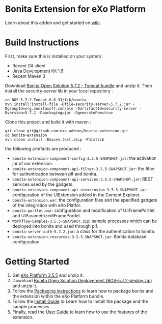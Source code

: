 Bonita Extension for eXo Platform
================


Learn about this addon and get started on [wiki](https://github.com/exo-addons/bonita-extension/wiki).


Build Instructions
==================

First, make sure this is installed on your system :   
* Recent Git client
* Java Development Kit 1.6
* Recent Maven 3

Download [Bonita Open Solution 5.7.2 - Tomcat bundle](http://www.bonitasoft.com/products/BPM_downloads/all) and unzip it. Then install the security-server lib in your local repository :

    cd BOS-5.7.2-Tomcat-6.0.33/lib/bonita
    mvn install:install-file -Dfile=security-server-5.7.2.jar -DgroupId=org.bonitasoft.console -DartifactId=security-server -Dversion=5.7.2 -Dpackaging=jar -DgeneratePom=true

Clone this project and build it with maven : 

    git clone git@github.com:exo-addons/bonita-extension.git
    cd bonita-extension
    mvn clean install -Dmaven.test.skip -Pdistrib

the following artefacts are produced :
* ```bonita-extension-component-config-3.5.5-SNAPSHOT.jar```: the activation jar of our extension.
* ```bonita-extension-component-api-filter-3.5.5-SNAPSHOT.jar```: the filter for authentication between plf and bonita.
* ```bonita-extension-component-api-services-3.5.5-SNAPSHOT.jar```: REST services used by the gadgets.
* ```bonita-extension-component-api-uiextension-3.5.5-SNAPSHOT.jar```: configuration of the UIExtension added in the Content Explorer.
* ```bonita-extension.war```: the configuration files and the specified  gadgets of the integration with eXo Platfor.
* ```bonita-portlet.war```: configuration and modification of UIIFramePortlet and UIParametrizedIFramePortlet.
* ```Workflow-Samples-3.5.5-SNAPSHOT.zip```: sample processes which can be deployed into  bonita and used through plf.
* ```bonita-server-auth-5.7.2.jar```: a class for the authentication to bonita.
* ```bonita-extension-resources-3.5.5-SNAPSHOT.jar```: Bonita database configuration.


Getting Started
=============

1. Get [eXo Platform 3.5.5](http://www.exoplatform.com/exo-platform-3.5-trial/eXo-Platform-3.5.zip) and unzip it.
2. Download [Bonita Open Solution Deployement (BOS-5.7.2-deploy.zip)](http://www.bonitasoft.com/products/BPM_downloads/all) and unzip it.
2. Follow the [Packaging Instructions](https://github.com/exo-addons/bonita-extension/wiki/Packaging-Guide-:-Manual-Packaging-Steps) to learn how to package bonita and the extension within the eXo Platform bundle.
3. Follow the [Install Guide](https://github.com/exo-addons/bonita-extension/wiki/InstallGuide) to Learn how to install the package and the sample processes 
4. Finally, read the [User Guide](https://github.com/exo-addons/bonita-extension/wiki/User-Guide) to learn how to use the features of the extension.
 